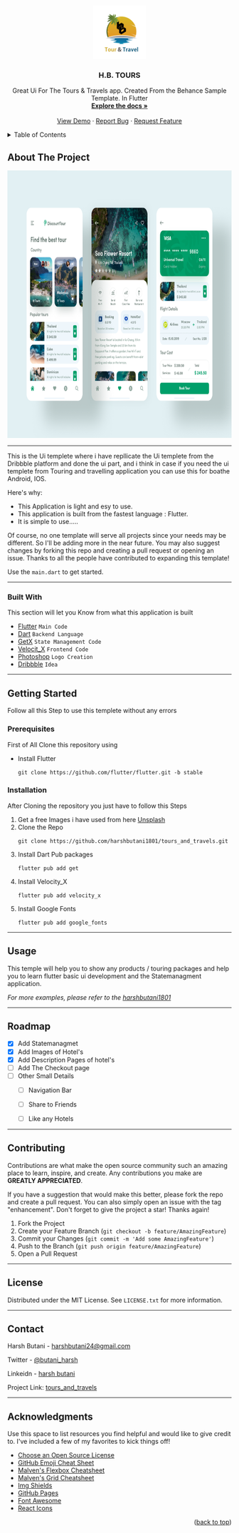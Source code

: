 <div id="top"></div>
<!--
*** Thanks for checking out the Best-README-Template. If you have a suggestion
*** that would make this better, please fork the repo and create a pull request
*** or simply open an issue with the tag "enhancement".
*** Don't forget to give the project a star!
*** Thanks again! Now go create something AMAZING! :D
-->



<!-- PROJECT SHIELDS -->
<!--
*** I'm using markdown "reference style" links for readability.
*** Reference links are enclosed in brackets [ ] instead of parentheses ( ).
*** See the bottom of this document for the declaration of the reference variables
*** for contributors-url, forks-url, etc. This is an optional, concise syntax you may use.
*** https://www.markdownguide.org/basic-syntax/#reference-style-links
-->

<!-- PROJECT LOGO -->
<br />
<div align="center">
  <a href="https://github.com/harshbutani1801/tours_and_travels">
    <img src="assets/images/hb_tours.png" alt="Logo" width="120" height="120">
  </a>

  <h3 align="center">H.B. TOURS</h3>

  <p align="center"> 
    Great Ui For The Tours & Travels app. Created From the Behance Sample Template. In Flutter
    <br />
    <a href="https://github.com/harshbutani1801/tours_and_travels"><strong>Explore the docs »</strong></a>
    <br />
    <br />
    <a href="https://github.com/harshbutani1801/tours_and_travels">View Demo</a>
    ·
    <a href="https://github.com/harshbutani1801/tours_and_travels/issues">Report Bug</a>
    ·
    <a href="https://github.com/harshbutani1801/tours_and_travels/issues">Request Feature</a>
  </p>
</div>



<!-- TABLE OF CONTENTS -->
<details>
  <summary>Table of Contents</summary>
  <ol>
    <li>
      <a href="#about-the-project">About The Project</a>
      <ul>
        <li><a href="#built_with">Built with_</a></li>
      </ul>
    </li>
    <li>
      <a href="#getting-started">Getting Started</a>
      <ul>
        <li><a href="#prerequisites">Prerequisites</a></li>
        <li><a href="#installation">Installation</a></li>
      </ul>
    </li>
    <li><a href="#usage">Usage</a></li>
    <li><a href="#roadmap">Roadmap</a></li>
    <li><a href="#contributing">Contributing</a></li>
    <li><a href="#license">License</a></li>
    <li><a href="#contact">Contact</a></li>
    <li><a href="#acknowledgments">Acknowledgments</a></li>
  </ol>
</details>



<!-- ABOUT THE PROJECT -->
## About The Project

<a href="https://cdn.dribbble.com/users/2855653/screenshots/7140098/media/81bdc6113ec1730ba65b57481e93aaec.png">
    <img src="assets/images/Ui.png" alt="Logo" width="800" height="600">
</a>

<hr>

This is the Ui templete where i have repllicate the Ui templete from the Dribbble platform and done the ui part, and i think in case if you need the ui templete from Touring and travelling application you can use this for boathe Android, IOS.

Here's why:
* This Application is light and esy to use.
* This application is built from the fastest language : Flutter.
* It is simple to use.....

Of course, no one template will serve all projects since your needs may be different. So I'll be adding more in the near future. You may also suggest changes by forking this repo and creating a pull request or opening an issue. Thanks to all the people have contributed to expanding this template!

Use the `main.dart` to get started.

<hr>

### Built With

This section will let you Know from what this application is built

* [Flutter](https://flutter.dev/) `Main Code`
* [Dart](https://dart.dev/) `Backend Language`
* [GetX](https://pub.dev/packages/get) `State Management Code`
* [Velocit_X](https://pub.dev/packages/velocity_x) `Frontend Code`
* [Photoshop](https://www.adobe.com/in/products/photoshop.html) `Logo Creation`
* [Dribbble](https://dribbble.com/) `Idea`


<hr>

<!-- GETTING STARTED -->
## Getting Started

Follow all this Step to use this templete without any errors

### Prerequisites

First of All Clone this repository using

* Install Flutter

  ```
  git clone https://github.com/flutter/flutter.git -b stable  
  ```

### Installation

After Cloning the repository you just have to follow this Steps

1. Get a free Images i have used from here [Unsplash](https://unsplash.com/)
2. Clone the Repo
   ```
   git clone https://github.com/harshbutani1801/tours_and_travels.git
   ```
3. Install Dart Pub packages
   ```
   flutter pub add get
   ```
4. Install Velocity_X
   ```
   flutter pub add velocity_x
   ```
5. Install Google Fonts
   ```
   flutter pub add google_fonts
   ```
   
<hr>

<!-- USAGE EXAMPLES -->
## Usage

This temple will help you to show any products / touring packages and help you to learn flutter basic ui development and the Statemanagment application.

_For more examples, please refer to the [harshbutani1801](https://github.com/harshbutani1801)_

<hr>

<!-- ROADMAP -->
## Roadmap

- [x] Add Statemanagmet
- [x] Add Images of Hotel's
- [x] Add Description Pages of hotel's
- [ ] Add The Checkout page
- [ ] Other Small Details
    - [ ] Navigation Bar
    - [ ] Share to Friends
    - [ ] Like any Hotels


<hr>

<!-- CONTRIBUTING -->
## Contributing

Contributions are what make the open source community such an amazing place to learn, inspire, and create. Any contributions you make are **GREATLY APPRECIATED**.

If you have a suggestion that would make this better, please fork the repo and create a pull request. You can also simply open an issue with the tag "enhancement".
Don't forget to give the project a star! Thanks again!

1. Fork the Project
2. Create your Feature Branch (`git checkout -b feature/AmazingFeature`)
3. Commit your Changes (`git commit -m 'Add some AmazingFeature'`)
4. Push to the Branch (`git push origin feature/AmazingFeature`)
5. Open a Pull Request

<hr>

<!-- LICENSE -->
## License

Distributed under the MIT License. See `LICENSE.txt` for more information.

<hr>

<!-- CONTACT -->
## Contact

Harsh Butani - harshbutani24@gmail.com

Twitter - [@butani_harsh](https://twitter.com/butani_harsh)

Linkeidn - [harsh butani](https://www.linkedin.com/in/harsh-butani-a9637717a/)

Project Link: [tours_and_travels](https://github.com/harshbutani1801/tours_and_travels)

<hr>

<!-- ACKNOWLEDGMENTS -->
## Acknowledgments

Use this space to list resources you find helpful and would like to give credit to. I've included a few of my favorites to kick things off!

* [Choose an Open Source License](https://choosealicense.com)
* [GitHub Emoji Cheat Sheet](https://www.webpagefx.com/tools/emoji-cheat-sheet)
* [Malven's Flexbox Cheatsheet](https://flexbox.malven.co/)
* [Malven's Grid Cheatsheet](https://grid.malven.co/)
* [Img Shields](https://shields.io)
* [GitHub Pages](https://pages.github.com)
* [Font Awesome](https://fontawesome.com)
* [React Icons](https://react-icons.github.io/react-icons/search)

<p align="right">(<a href="#top">back to top</a>)</p>



<!-- MARKDOWN LINKS & IMAGES -->
<!-- https://www.markdownguide.org/basic-syntax/#reference-style-links -->
[contributors-shield]: https://img.shields.io/github/contributors/othneildrew/Best-README-Template.svg?style=for-the-badge
[contributors-url]: https://github.com/othneildrew/Best-README-Template/graphs/contributors
[forks-shield]: https://img.shields.io/github/forks/othneildrew/Best-README-Template.svg?style=for-the-badge
[forks-url]: https://github.com/othneildrew/Best-README-Template/network/members
[stars-shield]: https://img.shields.io/github/stars/othneildrew/Best-README-Template.svg?style=for-the-badge
[stars-url]: https://github.com/othneildrew/Best-README-Template/stargazers
[issues-shield]: https://img.shields.io/github/issues/othneildrew/Best-README-Template.svg?style=for-the-badge
[issues-url]: https://github.com/othneildrew/Best-README-Template/issues
[license-shield]: https://img.shields.io/github/license/othneildrew/Best-README-Template.svg?style=for-the-badge
[license-url]: https://github.com/othneildrew/Best-README-Template/blob/master/LICENSE.txt
[linkedin-shield]: https://img.shields.io/badge/-LinkedIn-black.svg?style=for-the-badge&logo=linkedin&colorB=555
[linkedin-url]: https://linkedin.com/in/othneildrew
[product-screenshot]: images/screenshot.png
